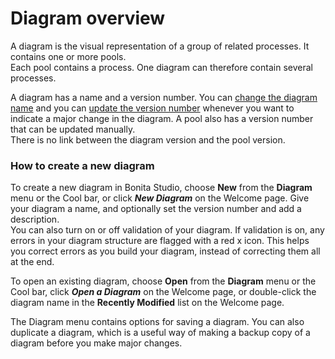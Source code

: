 # Diagram overview

A diagram is the visual representation of a group of related processes. It contains one or more pools.  
Each pool contains a process. One diagram can therefore contain several processes.

A diagram has a name and a version number. You can [change the diagram name](bonita-bpm-studio-hints-and-tips.md) and you can [update the version number](bonita-bpm-studio-hints-and-tips.md) whenever you want to indicate a major change in the diagram. A pool also has a version number that can be updated manually.   
There is no link between the diagram version and the pool version.

### How to create a new diagram

To create a new diagram in Bonita Studio, choose **New** from the **Diagram** menu or the Cool bar, or click **_New Diagram_** on the Welcome page. Give your diagram a name, and optionally set the version number and add a description.  
You can also turn on or off validation of your diagram. If validation is on, any errors in your diagram structure are flagged with a red x icon. This helps you correct errors as you build your diagram, instead of correcting them all at the end.

To open an existing diagram, choose **Open** from the **Diagram** menu or the Cool bar, click **_Open a Diagram_** on the Welcome page, 
or double-click the diagram name in the **Recently Modified** list on the Welcome page.

The Diagram menu contains options for saving a diagram. You can also duplicate a diagram, which is a useful way of making a backup copy of a diagram before you make major changes.
